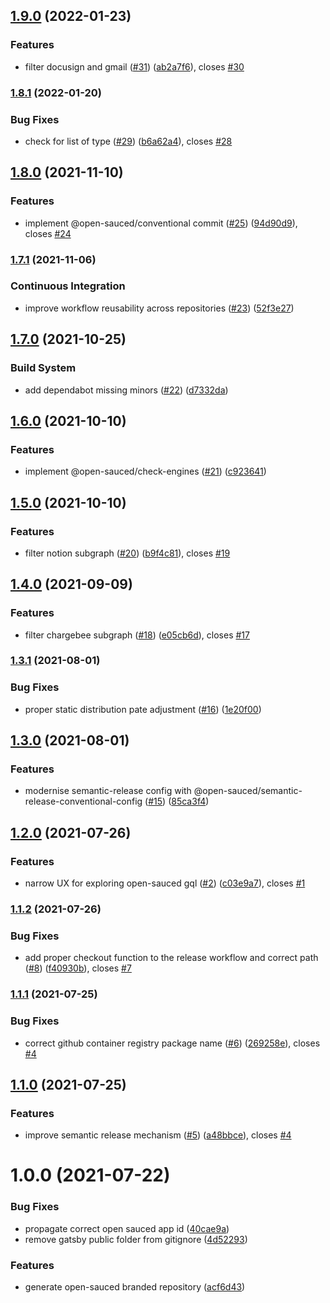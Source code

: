 ## [1.9.0](https://github.com/open-sauced/explore.opensauced.pizza/compare/v1.8.1...v1.9.0) (2022-01-23)


### Features

* filter docusign and gmail ([#31](https://github.com/open-sauced/explore.opensauced.pizza/issues/31)) ([ab2a7f6](https://github.com/open-sauced/explore.opensauced.pizza/commit/ab2a7f62a10ff449a088ce39067435b0dbe8b15e)), closes [#30](https://github.com/open-sauced/explore.opensauced.pizza/issues/30)

### [1.8.1](https://github.com/open-sauced/explore.opensauced.pizza/compare/v1.8.0...v1.8.1) (2022-01-20)


### Bug Fixes

* check for list of type ([#29](https://github.com/open-sauced/explore.opensauced.pizza/issues/29)) ([b6a62a4](https://github.com/open-sauced/explore.opensauced.pizza/commit/b6a62a40251e162bc51b70fff40887a57b689073)), closes [#28](https://github.com/open-sauced/explore.opensauced.pizza/issues/28)

## [1.8.0](https://github.com/open-sauced/explore.opensauced.pizza/compare/v1.7.1...v1.8.0) (2021-11-10)


### Features

* implement @open-sauced/conventional commit ([#25](https://github.com/open-sauced/explore.opensauced.pizza/issues/25)) ([94d90d9](https://github.com/open-sauced/explore.opensauced.pizza/commit/94d90d93ab907a620bbbb73996291ad6b30b6261)), closes [#24](https://github.com/open-sauced/explore.opensauced.pizza/issues/24)

### [1.7.1](https://github.com/open-sauced/explore.opensauced.pizza/compare/v1.7.0...v1.7.1) (2021-11-06)


### Continuous Integration

* improve workflow reusability across repositories ([#23](https://github.com/open-sauced/explore.opensauced.pizza/issues/23)) ([52f3e27](https://github.com/open-sauced/explore.opensauced.pizza/commit/52f3e2773d2b59c6951694d51308bf2e4d476023))

## [1.7.0](https://github.com/open-sauced/explore.opensauced.pizza/compare/v1.6.0...v1.7.0) (2021-10-25)


### Build System

* add dependabot missing minors ([#22](https://github.com/open-sauced/explore.opensauced.pizza/issues/22)) ([d7332da](https://github.com/open-sauced/explore.opensauced.pizza/commit/d7332dab949bb6f89f2513ef2bc515151bd57c18))

## [1.6.0](https://github.com/open-sauced/explore.opensauced.pizza/compare/v1.5.0...v1.6.0) (2021-10-10)


### Features

* implement @open-sauced/check-engines ([#21](https://github.com/open-sauced/explore.opensauced.pizza/issues/21)) ([c923641](https://github.com/open-sauced/explore.opensauced.pizza/commit/c92364101ff9322c4a4a8d8bd8fce0ce6e7bba42))

## [1.5.0](https://github.com/open-sauced/explore.opensauced.pizza/compare/v1.4.0...v1.5.0) (2021-10-10)


### Features

* filter notion subgraph ([#20](https://github.com/open-sauced/explore.opensauced.pizza/issues/20)) ([b9f4c81](https://github.com/open-sauced/explore.opensauced.pizza/commit/b9f4c81ebc7b896f243bf183995c81eb3b4ffb34)), closes [#19](https://github.com/open-sauced/explore.opensauced.pizza/issues/19)

## [1.4.0](https://github.com/open-sauced/explore.opensauced.pizza/compare/v1.3.1...v1.4.0) (2021-09-09)


### Features

* filter chargebee subgraph ([#18](https://github.com/open-sauced/explore.opensauced.pizza/issues/18)) ([e05cb6d](https://github.com/open-sauced/explore.opensauced.pizza/commit/e05cb6dca94a7c1e600e8a0a9e0910b50c0b546f)), closes [#17](https://github.com/open-sauced/explore.opensauced.pizza/issues/17)

### [1.3.1](https://github.com/open-sauced/explore.opensauced.pizza/compare/v1.3.0...v1.3.1) (2021-08-01)


### Bug Fixes

* proper static distribution pate adjustment ([#16](https://github.com/open-sauced/explore.opensauced.pizza/issues/16)) ([1e20f00](https://github.com/open-sauced/explore.opensauced.pizza/commit/1e20f002c11731a09ce4a1e871cf0f857d121fa2))

## [1.3.0](https://github.com/open-sauced/explore.opensauced.pizza/compare/v1.2.0...v1.3.0) (2021-08-01)


### Features

* modernise semantic-release config with @open-sauced/semantic-release-conventional-config ([#15](https://github.com/open-sauced/explore.opensauced.pizza/issues/15)) ([85ca3f4](https://github.com/open-sauced/explore.opensauced.pizza/commit/85ca3f4bed7464136c9de3350903ad0214d70de5))

## [1.2.0](https://github.com/open-sauced/explore.opensauced.pizza/compare/v1.1.2...v1.2.0) (2021-07-26)


### Features

* narrow UX for exploring open-sauced gql ([#2](https://github.com/open-sauced/explore.opensauced.pizza/issues/2)) ([c03e9a7](https://github.com/open-sauced/explore.opensauced.pizza/commit/c03e9a71cf9d568b6efe1f273fbf1d30161061db)), closes [#1](https://github.com/open-sauced/explore.opensauced.pizza/issues/1)

### [1.1.2](https://github.com/open-sauced/explore.opensauced.pizza/compare/v1.1.1...v1.1.2) (2021-07-26)


### Bug Fixes

* add proper checkout function to the release workflow and correct path ([#8](https://github.com/open-sauced/explore.opensauced.pizza/issues/8)) ([f40930b](https://github.com/open-sauced/explore.opensauced.pizza/commit/f40930baf995bb8e05f0d7923fd75f3d0e36e80c)), closes [#7](https://github.com/open-sauced/explore.opensauced.pizza/issues/7)

### [1.1.1](https://github.com/open-sauced/explore.opensauced.pizza/compare/v1.1.0...v1.1.1) (2021-07-25)


### Bug Fixes

* correct github container registry package name ([#6](https://github.com/open-sauced/explore.opensauced.pizza/issues/6)) ([269258e](https://github.com/open-sauced/explore.opensauced.pizza/commit/269258e6804f05b1dfa5f318f3d1cccf310ad4bf)), closes [#4](https://github.com/open-sauced/explore.opensauced.pizza/issues/4)

## [1.1.0](https://github.com/open-sauced/explore.opensauced.pizza/compare/v1.0.0...v1.1.0) (2021-07-25)


### Features

* improve semantic release mechanism ([#5](https://github.com/open-sauced/explore.opensauced.pizza/issues/5)) ([a48bbce](https://github.com/open-sauced/explore.opensauced.pizza/commit/a48bbceb803feae0f25386f3763c33d3773e284f)), closes [#4](https://github.com/open-sauced/explore.opensauced.pizza/issues/4)

# 1.0.0 (2021-07-22)


### Bug Fixes

* propagate correct open sauced app id ([40cae9a](https://github.com/open-sauced/explore.opensauced.pizza/commit/40cae9a084da68c17363d3fe53f323f5b774398c))
* remove gatsby public folder from gitignore ([4d52293](https://github.com/open-sauced/explore.opensauced.pizza/commit/4d52293734b89d9eafc50c44a3f0f38a9254331f))


### Features

* generate open-sauced branded repository ([acf6d43](https://github.com/open-sauced/explore.opensauced.pizza/commit/acf6d433d35f2553f8b2edf9a8ffe0a38a9e8979))
